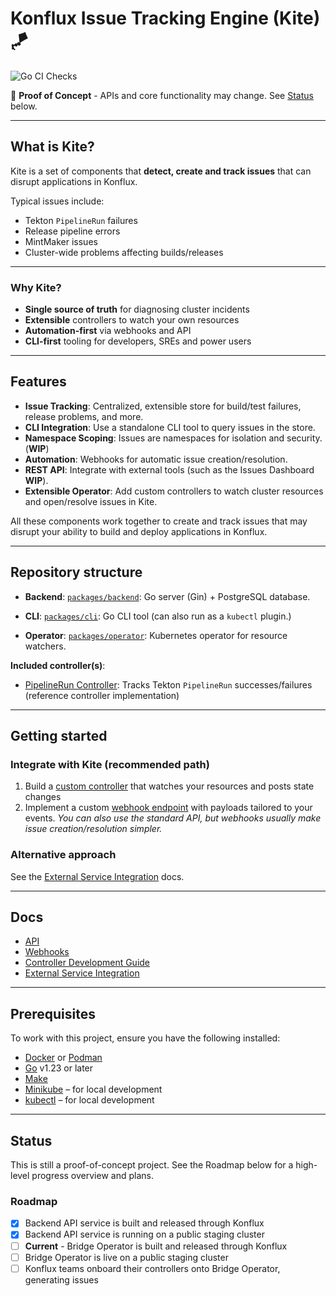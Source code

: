 # Konflux Issue Tracking Engine (Kite) :kite:

![Go CI Checks](https://github.com/konflux-ci/kite/actions/workflows/go-ci-checks.yaml/badge.svg)

:construction: **Proof of Concept** - APIs and core functionality may change. See [Status](#status) below.

---

## What is Kite?

Kite is a set of components that **detect, create and track issues** that can disrupt applications in Konflux.

Typical issues include:

- Tekton `PipelineRun` failures
- Release pipeline errors
- MintMaker issues
- Cluster-wide problems affecting builds/releases

---

### Why Kite?
- **Single source of truth** for diagnosing cluster incidents
- **Extensible** controllers to watch your own resources
- **Automation-first** via webhooks and API
- **CLI-first** tooling for developers, SREs and power users

---

## Features
- **Issue Tracking**: Centralized, extensible store for build/test failures, release problems, and more.
- **CLI Integration**: Use a standalone CLI tool to query issues in the store.
- **Namespace Scoping**: Issues are namespaces for isolation and security. (**WIP**)
- **Automation**: Webhooks for automatic issue creation/resolution.
- **REST API**: Integrate with external tools (such as the Issues Dashboard **WIP**).
- **Extensible Operator**: Add custom controllers to watch cluster resources and open/resolve issues in Kite.

All these components work together to create and track issues that may disrupt your ability to build and deploy applications in Konflux.

---

## Repository structure

- **Backend**: [`packages/backend`](./packages/backend/): Go server (Gin) + PostgreSQL database.

- **CLI**: [`packages/cli`](./packages/cli/): Go CLI tool (can also run as a `kubectl` plugin.)

- **Operator**: [`packages/operator`](./packages/operator/): Kubernetes operator for resource watchers.

**Included controller(s)**:
- [PipelineRun Controller](./packages/operator/internal/controller/pipelinerun_controller.go): Tracks Tekton `PipelineRun` successes/failures (reference controller implementation)

---

## Getting started
### Integrate with Kite (recommended path)

1. Build a [custom controller](./packages/operator/docs/ControllerDevelopmentGuide.md) that watches your resources and posts state changes
2. Implement a custom [webhook endpoint](./packages/backend/docs/Webhooks.md) with payloads tailored to your events.
  *You can also use the standard API, but webhooks usually make issue creation/resolution simpler.*

### Alternative approach
See the [External Service Integration](./packages/backend/docs/ExternalServiceIntegration.md) docs.

---

## Docs
- [API](./packages/backend/docs/API.md)
- [Webhooks](./packages/backend/docs/Webhooks.md)
- [Controller Development Guide](./packages/operator/docs/ControllerDevelopmentGuide.md)
- [External Service Integration](./packages/backend/docs/ExternalServiceIntegration.md)

---

## Prerequisites

To work with this project, ensure you have the following installed:

- [Docker](https://docs.docker.com/get-docker/) or [Podman](https://podman.io/docs/installation)
- [Go](https://golang.org/doc/install) v1.23 or later
- [Make](https://www.gnu.org/software/make/)
- [Minikube](https://minikube.sigs.k8s.io/docs/start/) – for local development
- [kubectl](https://kubernetes.io/docs/tasks/tools/install-kubectl/) – for local development

---

## Status
This is still a proof-of-concept project.
See the Roadmap below for a high-level progress overview and plans.

### Roadmap
- [x] Backend API service is built and released through Konflux
- [x] Backend API service is running on a public staging cluster
- [ ] **Current** - Bridge Operator is built and released through Konflux
- [ ] Bridge Operator is live on a public staging cluster
- [ ] Konflux teams onboard their controllers onto Bridge Operator, generating issues
